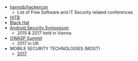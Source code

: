 - [hannob/hackercon](https://github.com/hannob/hackercon)
  - List of Free Software and IT Security related conferences
- [HITB](http://www.hitb.org/)
- [Black Hat](#)
- [Android Security Symposium](https://usmile.at/symposium)
  - 2015 & 2017 held in Vienna
- [OWASP Summit](http://owaspsummit.org/website/)
  - 2017 in UK
- MOBILE SECURITY TECHNOLOGIES (MOST)
  - [2017](http://www.ieee-security.org/TC/SPW2017/MoST/)

